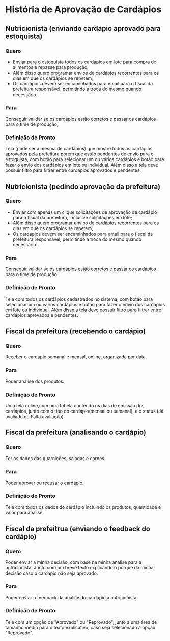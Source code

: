 # História de Aprovação de Cardápios

## Nutricionista (enviando cardápio aprovado para estoquista)

### Quero

- Enviar para o estoquista todos os cardápios em lote para compra de alimentos e repasse para produção;
- Além disso quero programar envios de cardápios recorrentes para os dias em que os cardápios se repetem;
- Os cardápios devem ser encaminhados para email para o fiscal da prefeitura responsável, permitindo a troca do mesmo quando necessário.

### Para

Conseguir validar se os cardápios estão corretos e passar os cardápios para o time de produção;

### Definição de Pronto

Tela (pode ser a mesma de cardápios) que mostre todos os cardápios aprovados pela prefeitura porém que estão pendentes de envio para o estoquista, com botão para selecionar um ou vários cardápios e botão para fazer o envio dos cardápios em lote ou individual. Além disso a tela deve possuir filtro para filtrar entre cardápios aprovados e pendentes.

## Nutricionista (pedindo aprovação da prefeitura)

### Quero

- Enviar com apenas um clique solicitações de aprovação de cardápio para o fiscal da prefeitura, inclusive solicitações em lote;
- Além disso quero programar envios de cardápios recorrentes para os dias em que os cardápios se repetem;
- Os cardápios devem ser encaminhados para email para o fiscal da prefeitura responsável, permitindo a troca do mesmo quando necessário.

### Para

Conseguir validar se os cardápios estão corretos e passar os cardápios para o time de produção.

### Definição de Pronto

Tela com todos os cardápios cadastrados no sistema, com botão para selecionar um ou vários cardápios e botão para fazer o envio dos cardápios em lote ou individual. Além disso a tela deve possuir filtro para filtrar entre cardápios aprovados e pendentes.

## Fiscal da prefeitura (recebendo o cardápio)

### Quero

Receber o cardápio semanal e mensal, online, organizada por data.

### Para

Poder análise dos produtos.

### Definição de Pronto

Uma tela online,com uma tabela contendo os dias de emissão dos cardápios, junto com o tipo do cardápio(mensal ou semanal), e o status (Já avaliado ou Falta avaliação).

## Fiscal da prefeitura (analisando o cardápio)

### Quero

Ter os dados das guarnições, saladas e carnes.

### Para

Poder aprovar ou recusar o cardápio.

### Definição de Pronto

Tela com todos os dados do cardápio incluindo os produtos, quantidade e valor para análise.

## Fiscal da prefeitrua (enviando o feedback do cardápio)

### Quero

Poder enviar a minha decisão, com base na minha análise para a nutricíonista. Junto com um breve texto explicando o porque da minha decisão caso o cardápio não seja aprovado.

### Para

Poder enviar o feedback da análise do cardápio à nutricionista.

### Definição de Pronto

Tela com um opção de "Aprovado" ou "Reprovado", junto a uma área de tamanho médio para o texto explicativo, caso seja selecionado a opção "Reprovado".

